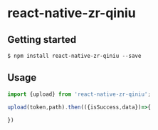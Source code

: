 
# react-native-zr-qiniu

## Getting started

`$ npm install react-native-zr-qiniu --save`

## Usage
```javascript
import {upload} from 'react-native-zr-qiniu';

upload(token,path).then(({isSuccess,data})=>{

})
```
  